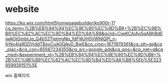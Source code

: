 # website

https://ko.wix.com/html5homepagebuilder/ko900r-1?cq_term=%2B%EB%94%94%EC%9E%90%EC%9D%B8+%2B%EC%9B%B9%EC%82%AC%EC%9D%B4%ED%8A%B8&gclid=CjwKCAiAo5qABhBdEiwAOtGmbtJq_Q4b52TletmgNp_fdFWJH0VWNlQPl_n-ljrNo4ja9DDVjddTBxoCuA0QAvD_BwE&cq_cmp=1671979361&cq_plt=gp&cq_plac=&cq_con=65567234355&cq_src=google_ads&cq_pos=&cq_net=g&cq_med=&experiment_id=%2B%EB%94%94%EC%9E%90%EC%9D%B8+%2B%EC%9B%B9%EC%82%AC%EC%9D%B4%ED%8A%B8%5Eb%5E323959939151%5E

wix 홈페이지
